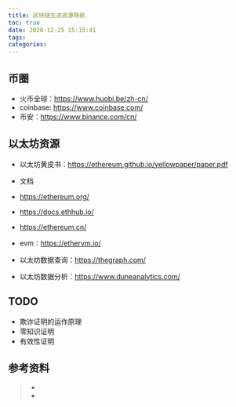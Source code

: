 ```yaml
---
title: 区块链生态资源导航
toc: true
date: 2020-12-25 15:15:41
tags:
categories:
---
```


## 币圈
- 火币全球：https://www.huobi.be/zh-cn/
- coinbase: https://www.coinbase.com/
- 币安：https://www.binance.com/cn/


## 以太坊资源
- 以太坊黄皮书：https://ethereum.github.io/yellowpaper/paper.pdf

- 文档
- https://ethereum.org/
- https://docs.ethhub.io/
- https://ethereum.cn/

- evm：https://ethervm.io/

- 以太坊数据查询：https://thegraph.com/
- 以太坊数据分析：https://www.duneanalytics.com/

## TODO
- 欺诈证明的运作原理
- 零知识证明
- 有效性证明

## 参考资料
> - []()
> - []()
